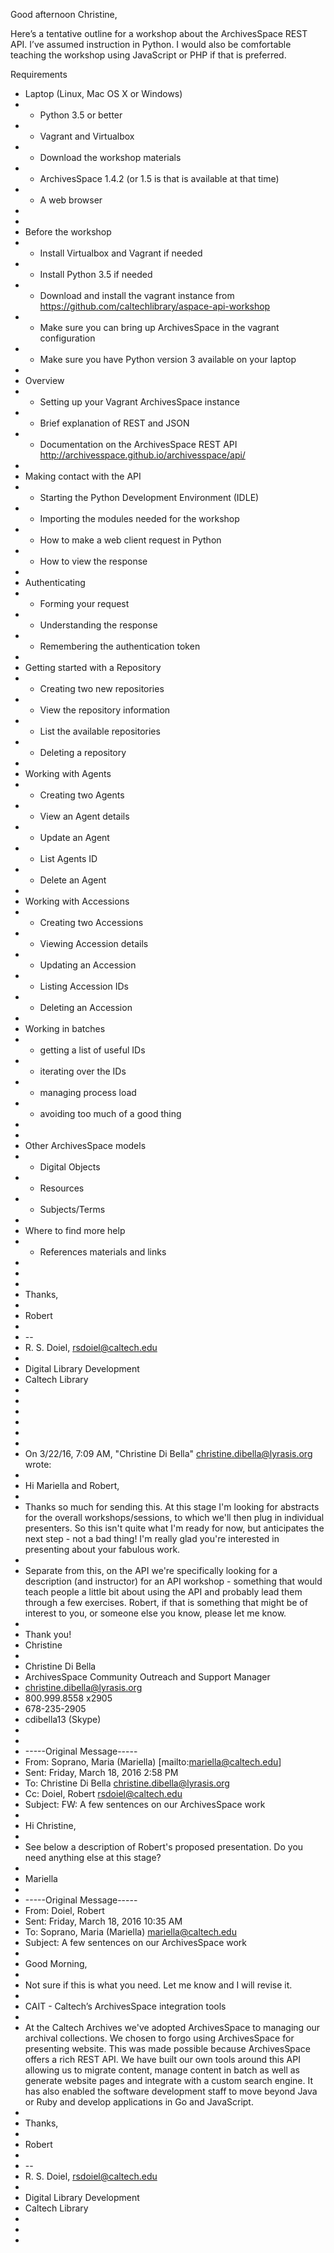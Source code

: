 
Good afternoon Christine,

Here’s a tentative outline for a workshop about the ArchivesSpace REST API. I’ve assumed instruction in Python. I would also be comfortable teaching the workshop using JavaScript or PHP if that is preferred.

Requirements
* Laptop (Linux, Mac OS X or Windows)
* * Python 3.5 or better
* * Vagrant and Virtualbox
* * Download the workshop materials
* * ArchivesSpace 1.4.2 (or 1.5 is that is available at that time)
* * A web browser
*
*
* Before the workshop
* * Install Virtualbox and Vagrant if needed
* * Install Python 3.5 if needed
* * Download and install the vagrant instance from https://github.com/caltechlibrary/aspace-api-workshop
* * Make sure you can bring up ArchivesSpace in the vagrant configuration
* * Make sure you have Python version 3 available on your laptop
*
* Overview
* * Setting up your Vagrant ArchivesSpace instance
* * Brief explanation of REST and JSON
* * Documentation on the ArchivesSpace REST API <http://archivesspace.github.io/archivesspace/api/>
*
* Making contact with the API
* * Starting the Python Development Environment (IDLE)
* * Importing the modules needed for the workshop
* * How to make a web client request in Python
* * How to view the response
*
* Authenticating
* * Forming your request
* * Understanding the response
* * Remembering the authentication token
*
* Getting started with a Repository
* * Creating two new repositories
* * View the repository information
* * List the available repositories
* * Deleting a repository
*
* Working with Agents
* * Creating two Agents
* * View an Agent details
* * Update an Agent
* * List Agents ID
* * Delete an Agent
*
* Working with Accessions
* * Creating two Accessions
* * Viewing Accession details
* * Updating an Accession
* * Listing Accession IDs
* * Deleting an Accession
*
* Working in batches
* * getting a list of useful IDs
* * iterating over the IDs
* * managing process load
* * avoiding too much of a good thing
*
*
* Other ArchivesSpace models
* * Digital Objects
* * Resources
* * Subjects/Terms
*
* Where to find more help
* * References materials and links
*
*
*
* Thanks,
*
* Robert
*
* --
* R. S. Doiel, <rsdoiel@caltech.edu>
*
* Digital Library Development
* Caltech Library
*
*
*
*
*
*
* On 3/22/16, 7:09 AM, "Christine Di Bella" <christine.dibella@lyrasis.org> wrote:
*
* Hi Mariella and Robert,
*
* Thanks so much for sending this. At this stage I'm looking for abstracts for the overall workshops/sessions, to which we'll then plug in individual presenters. So this isn't quite what I'm ready for now, but anticipates the next step - not a bad thing! I'm really glad you're interested in presenting about your fabulous work.
*
* Separate from this, on the API we're specifically looking for a description (and instructor) for an API workshop - something that would teach people a little bit about using the API and probably lead them through a few exercises. Robert, if that is something that might be of interest to you, or someone else you know, please let me know.
*
* Thank you!
* Christine
*
* Christine Di Bella
* ArchivesSpace Community Outreach and Support Manager
* christine.dibella@lyrasis.org
* 800.999.8558 x2905
* 678-235-2905
* cdibella13 (Skype)
*
*
* -----Original Message-----
* From: Soprano, Maria (Mariella) [mailto:mariella@caltech.edu]
* Sent: Friday, March 18, 2016 2:58 PM
* To: Christine Di Bella <christine.dibella@lyrasis.org>
* Cc: Doiel, Robert <rsdoiel@caltech.edu>
* Subject: FW: A few sentences on our ArchivesSpace work
*
* Hi Christine,
*
* See below a description of Robert's proposed presentation. Do you need anything else at this stage?
*
* Mariella
*
* -----Original Message-----
* From: Doiel, Robert
* Sent: Friday, March 18, 2016 10:35 AM
* To: Soprano, Maria (Mariella) <mariella@caltech.edu>
* Subject: A few sentences on our ArchivesSpace work
*
* Good Morning,
*
* Not sure if this is what you need. Let me know and I will revise it.
*
* CAIT - Caltech’s ArchivesSpace integration tools
*
* At the Caltech Archives we've adopted ArchivesSpace to managing our archival collections. We chosen to forgo using ArchivesSpace for presenting website.  This was made possible because ArchivesSpace offers a rich REST API.  We have built our own tools around this API allowing us to migrate content, manage content in batch as well as generate website pages and integrate with a custom search engine. It has also enabled the software development staff to move beyond Java or Ruby and develop applications in Go and JavaScript.
*
* Thanks,
*
* Robert
*
* --
* R. S. Doiel, <rsdoiel@caltech.edu>
*
* Digital Library Development
* Caltech Library
*
*
*
